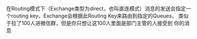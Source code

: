 在Routing模式下（Exchange类型为direct，也叫直连模式）消息的发送会指定一
个routing key，Exchange会根据此Routing Key来路由到指定的Queues，
类似于拉了100人进微信群，但是你只想让这100人里面是部门主管的人接受到
你的消息